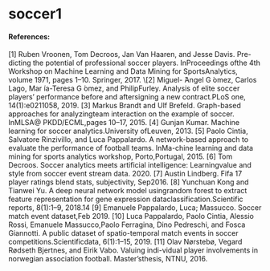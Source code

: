 # soccer1

#### References:

[1]  Ruben Vroonen, Tom Decroos, Jan Van Haaren, and Jesse Davis.  Pre-dicting  the  potential  of  professional  soccer  players.   InProceedings  ofthe  4th  Workshop  on  Machine  Learning  and  Data  Mining  for  SportsAnalytics, volume 1971, pages 1–10. Springer, 2017. 
\\[2]  Miguel- ́Angel  G ́omez,  Carlos  Lago,  Mar ́ıa-Teresa  G ́omez,  and  PhilipFurley.   Analysis  of  elite  soccer  players’  performance  before  and  aftersigning a new contract.PLoS one, 14(1):e0211058, 2019.
[3]  Markus Brandt and Ulf Brefeld.  Graph-based approaches for analyzingteam interaction on the example of soccer.  InMLSA@ PKDD/ECML,pages 10–17, 2015.
[4]  Gunjan  Kumar.   Machine  learning  for  soccer  analytics.University  ofLeuven, 2013.
[5]  Paolo  Cintia,  Salvatore  Rinzivillo,  and  Luca  Pappalardo.   A  network-based approach to evaluate the performance of football teams.  InMa-chine  learning  and  data  mining  for  sports  analytics  workshop,  Porto,Portugal, 2015.
[6]  Tom  Decroos.   Soccer  analytics  meets  artificial  intelligence:  Learningvalue and style from soccer event stream data.  2020.
[7]  Austin Lindberg.  Fifa 17 player ratings blend stats,  subjectivity,  Sep2016.
[8]  Yunchuan Kong and Tianwei Yu.  A deep neural network model usingrandom forest to extract feature representation for gene expression dataclassification.Scientific reports, 8(1):1–9, 2018.14
[9]  Emanuele  Pappalardo,  Luca;  Massucco.   Soccer  match  event  dataset,Feb 2019.
[10]  Luca  Pappalardo,  Paolo  Cintia,  Alessio  Rossi,  Emanuele  Massucco,Paolo Ferragina,  Dino Pedreschi,  and Fosca Giannotti.  A public dataset of spatio-temporal match events in soccer competitions.Scientificdata, 6(1):1–15, 2019.
[11]  Olav Nørstebø, Vegard Rødseth Bjertnes, and Eirik Vabo. Valuing indi-vidual player involvements in norwegian association football.  Master’sthesis, NTNU, 2016.
